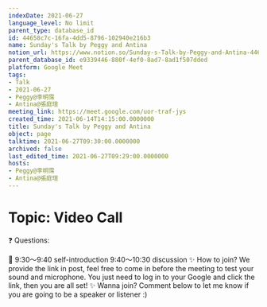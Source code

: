 ```yaml
---
indexDate: 2021-06-27
language_level: No limit
parent_type: database_id
id: 44658c7c-16fa-4dd5-8796-102940e216b3
name: Sunday's Talk by Peggy and Antina
notion_url: https://www.notion.so/Sunday-s-Talk-by-Peggy-and-Antina-44658c7c16fa4dd58796102940e216b3
parent_database_id: e9339446-880f-4ef0-8ad7-8ad1f507dded
platform: Google Meet
tags:
- Talk
- 2021-06-27
- Peggy@李明霈
- Antina@張庭瑄
meeting_link: https://meet.google.com/uor-traf-jys
created_time: 2021-06-14T14:15:00.0000000
title: Sunday's Talk by Peggy and Antina
object: page
talktime: 2021-06-27T09:30:00.0000000
archived: false
last_edited_time: 2021-06-27T09:29:00.0000000
hosts:
- Peggy@李明霈
- Antina@張庭瑄
---
```


# Topic: Video Call  
❓
Questions:
   
   
   
   
   
📅
9:30～9:40 self-introduction
9:40～10:30 discussion
✨
How to join?
We provide the link in post, feel free to come in before the meeting to test your sound and microphone. You just need to log in to your Google and click the link, then you are all set!
✨
Wanna join?
Comment below to let me know if you are going to be a speaker or listener :)

